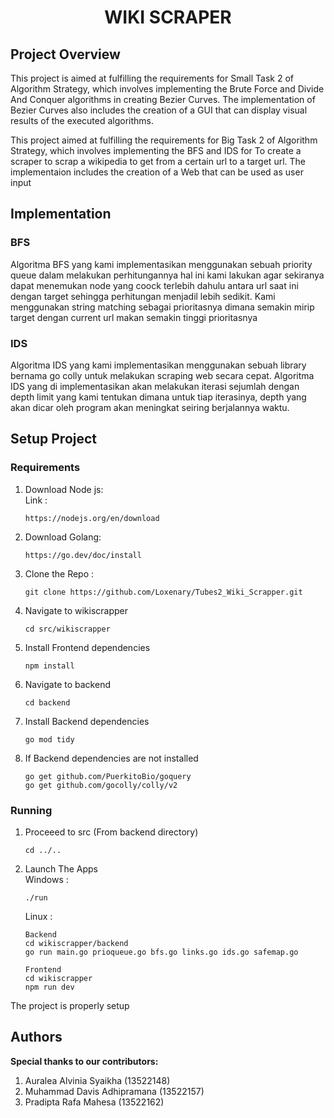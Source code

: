 <h1 align="center">WIKI SCRAPER</h1>


## Project Overview
This project is aimed at fulfilling the requirements for Small Task 2 of Algorithm Strategy, which involves implementing the Brute Force and Divide And Conquer algorithms in creating Bezier Curves. The implementation of Bezier Curves also includes the creation of a GUI that can display visual results of the executed algorithms.

This project aimed at fulfilling the requirements for Big Task 2 of Algorithm Strategy, which involves implementing the BFS and IDS for To create a scraper to scrap a wikipedia to get from a certain url to a target url. The implementaion includes the creation of a Web that can be used as user input

## Implementation
### BFS
Algoritma BFS yang kami implementasikan menggunakan sebuah priority queue dalam melakukan perhitungannya hal ini kami lakukan agar sekiranya dapat menemukan node yang coock terlebih dahulu antara url saat ini dengan target sehingga perhitungan menjadil lebih sedikit. Kami menggunakan string matching sebagai prioritasnya dimana semakin mirip target dengan current url makan semakin tinggi prioritasnya
### IDS 
Algoritma IDS yang kami implementasikan menggunakan sebuah library bernama go colly untuk melakukan scraping web secara cepat. Algoritma IDS yang di implementasikan akan melakukan iterasi sejumlah dengan depth limit yang kami tentukan dimana untuk tiap iterasinya, depth yang akan dicar oleh program akan meningkat seiring berjalannya waktu.
## Setup Project

### Requirements
1. Download Node js:
<br>Link : 
    ```
    https://nodejs.org/en/download
    ```
2. Download Golang: 
    ```
    https://go.dev/doc/install
    ```
3. Clone the Repo :
    ```
    git clone https://github.com/Loxenary/Tubes2_Wiki_Scrapper.git
    ```
4. Navigate to wikiscrapper
    ```
    cd src/wikiscrapper
    ```
5. Install Frontend dependencies
    ```
    npm install
    ```
6. Navigate to backend
    ```
    cd backend
    ```
7. Install Backend dependencies
    ```
    go mod tidy
    ```
8. If Backend dependencies are not installed 
    ```
    go get github.com/PuerkitoBio/goquery
    go get github.com/gocolly/colly/v2

### Running

1. Proceeed to src (From backend directory)
    ```
    cd ../..
    ```
2. Launch The Apps <br>
    Windows : 
    ```
    ./run
    ```

    Linux : 
    ```
    Backend
    cd wikiscrapper/backend
    go run main.go prioqueue.go bfs.go links.go ids.go safemap.go

    Frontend
    cd wikiscrapper
    npm run dev
    ```

The project is properly setup

## Authors

<b>Special thanks to our contributors:</b>
1. Auralea Alvinia Syaikha (13522148) 
2. Muhammad Davis Adhipramana (13522157)
3. Pradipta Rafa Mahesa (13522162)